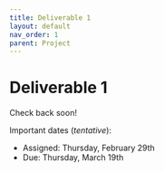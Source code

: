 ```yaml
---
title: Deliverable 1
layout: default
nav_order: 1
parent: Project
---
```

# Deliverable 1 

Check back soon!

Important dates (_tentative_):
- Assigned: Thursday, February 29th
- Due: Thursday, March 19th